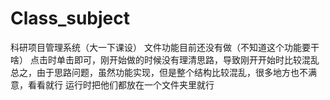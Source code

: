 # Class_subject
科研项目管理系统（大一下课设）
文件功能目前还没有做（不知道这个功能要干啥）
点击时单击即可，刚开始做的时候没有理清思路，导致刚开开始时比较混乱
总之，由于思路问题，虽然功能实现，但是整个结构比较混乱，很多地方也不满意，看看就行
运行时把他们都放在一个文件夹里就行
